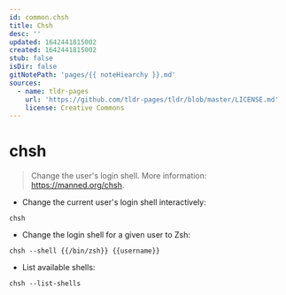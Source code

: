 ```yaml
---
id: common.chsh
title: Chsh
desc: ''
updated: 1642441815002
created: 1642441815002
stub: false
isDir: false
gitNotePath: 'pages/{{ noteHiearchy }}.md'
sources:
  - name: tldr-pages
    url: 'https://github.com/tldr-pages/tldr/blob/master/LICENSE.md'
    license: Creative Commons
---
```

# chsh

> Change the user's login shell.
> More information: <https://manned.org/chsh>.

- Change the current user's login shell interactively:

`chsh`

- Change the login shell for a given user to Zsh:

`chsh --shell {{/bin/zsh}} {{username}}`

- List available shells:

`chsh --list-shells`

